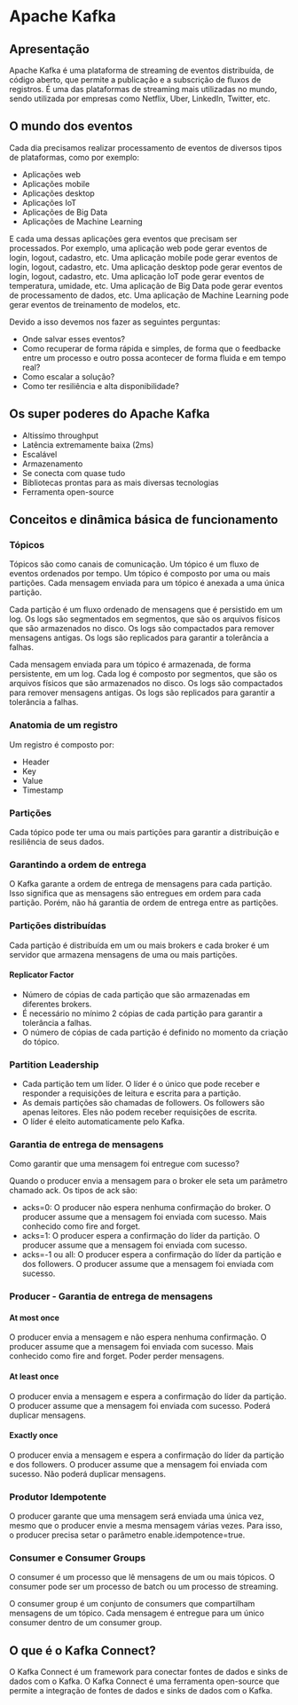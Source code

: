 # Apache Kafka

## Apresentação

Apache Kafka é uma plataforma de streaming de eventos distribuída, de código aberto, que permite a publicação e a subscrição de fluxos de registros. É uma das plataformas de streaming mais utilizadas no mundo, sendo utilizada por empresas como Netflix, Uber, LinkedIn, Twitter, etc.

## O mundo dos eventos

Cada dia precisamos realizar processamento de eventos de diversos tipos de plataformas, como por exemplo:

- Aplicações web
- Aplicações mobile
- Aplicações desktop
- Aplicações IoT
- Aplicações de Big Data
- Aplicações de Machine Learning

E cada uma dessas aplicações gera eventos que precisam ser processados. Por exemplo, uma aplicação web pode gerar eventos de login, logout, cadastro, etc. Uma aplicação mobile pode gerar eventos de login, logout, cadastro, etc. Uma aplicação desktop pode gerar eventos de login, logout, cadastro, etc. Uma aplicação IoT pode gerar eventos de temperatura, umidade, etc. Uma aplicação de Big Data pode gerar eventos de processamento de dados, etc. Uma aplicação de Machine Learning pode gerar eventos de treinamento de modelos, etc.

Devido a isso devemos nos fazer as seguintes perguntas:

- Onde salvar esses eventos?
- Como recuperar de forma rápida e simples, de forma que o feedbacke entre um processo e outro possa acontecer de forma fluida e em tempo real?
- Como escalar a solução?
- Como ter resiliência e alta disponibilidade?

## Os super poderes do Apache Kafka

- Altissímo throughput
- Latência extremamente baixa (2ms)
- Escalável
- Armazenamento
- Se conecta com quase tudo
- Bibliotecas prontas para as mais diversas tecnologias
- Ferramenta open-source

## Conceitos e dinâmica básica de funcionamento

### Tópicos

Tópicos são como canais de comunicação. Um tópico é um fluxo de eventos ordenados por tempo. Um tópico é composto por uma ou mais partições. Cada mensagem enviada para um tópico é anexada a uma única partição.

Cada partição é um fluxo ordenado de mensagens que é persistido em um log. Os logs são segmentados em segmentos, que são os arquivos físicos que são armazenados no disco. Os logs são compactados para remover mensagens antigas. Os logs são replicados para garantir a tolerância a falhas.

Cada mensagem enviada para um tópico é armazenada, de forma persistente, em um log. Cada log é composto por segmentos, que são os arquivos físicos que são armazenados no disco. Os logs são compactados para remover mensagens antigas. Os logs são replicados para garantir a tolerância a falhas.

### Anatomia de um registro

Um registro é composto por:

- Header
- Key
- Value
- Timestamp

### Partições

Cada tópico pode ter uma ou mais partições para garantir a distribuição e resiliência de seus dados.

### Garantindo a ordem de entrega

O Kafka garante a ordem de entrega de mensagens para cada partição. Isso significa que as mensagens são entregues em ordem para cada partição. Porém, não há garantia de ordem de entrega entre as partições.

### Partições distribuídas

Cada partição é distribuída em um ou mais brokers e cada broker é um servidor que armazena mensagens de uma ou mais partições.

#### Replicator Factor

- Número de cópias de cada partição que são armazenadas em diferentes brokers.
- É necessário no mínimo 2 cópias de cada partição para garantir a tolerância a falhas.
- O número de cópias de cada partição é definido no momento da criação do tópico.

### Partition Leadership

- Cada partição tem um líder. O líder é o único que pode receber e responder a requisições de leitura e escrita para a partição.
- As demais partições são chamadas de followers. Os followers são apenas leitores. Eles não podem receber requisições de escrita.
- O líder é eleito automaticamente pelo Kafka.

### Garantia de entrega de mensagens

Como garantir que uma mensagem foi entregue com sucesso?

Quando o producer envia a mensagem para o broker ele seta um parâmetro chamado ack.
Os tipos de ack são:

- acks=0: O producer não espera nenhuma confirmação do broker. O producer assume que a mensagem foi enviada com sucesso. Mais conhecido como fire and forget.
- acks=1: O producer espera a confirmação do líder da partição. O producer assume que a mensagem foi enviada com sucesso.
- acks=-1 ou all: O producer espera a confirmação do líder da partição e dos followers. O producer assume que a mensagem foi enviada com sucesso.

### Producer - Garantia de entrega de mensagens

#### At most once

O producer envia a mensagem e não espera nenhuma confirmação. O producer assume que a mensagem foi enviada com sucesso. Mais conhecido como fire and forget. Poder perder mensagens.

#### At least once

O producer envia a mensagem e espera a confirmação do líder da partição. O producer assume que a mensagem foi enviada com sucesso. Poderá duplicar mensagens.

#### Exactly once

O producer envia a mensagem e espera a confirmação do líder da partição e dos followers. O producer assume que a mensagem foi enviada com sucesso. Não poderá duplicar mensagens.

### Produtor Idempotente

O producer garante que uma mensagem será enviada uma única vez, mesmo que o producer envie a mesma mensagem várias vezes. Para isso, o producer precisa setar o parâmetro enable.idempotence=true.

### Consumer e Consumer Groups

O consumer é um processo que lê mensagens de um ou mais tópicos. O consumer pode ser um processo de batch ou um processo de streaming.

O consumer group é um conjunto de consumers que compartilham mensagens de um tópico. Cada mensagem é entregue para um único consumer dentro de um consumer group.

## O que é o Kafka Connect?

O Kafka Connect é um framework para conectar fontes de dados e sinks de dados com o Kafka. O Kafka Connect é uma ferramenta open-source que permite a integração de fontes de dados e sinks de dados com o Kafka.
